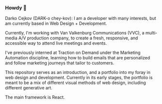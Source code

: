 ### Howdy 🤠

Darko Cejkov (DARK-o chey-kov): I am a developer with many interests, but am currently based in Web Design + Development. 

Currently, I'm working with Van Valkenburg Communications (VVC), a multi-media A/V production company, to create a fresh, responsive, and accessible way to attend live meetings and events.

I've previously interned at Traction on Demand under the Marketing Automation discipline, learning how to build emails that are personalized and follow marketing journeys that tailor to customers.

This repository serves as an introduction, and a portfolio into my foray in web design and development. Currently in its early stages, the portfolio is meant to be a mix of different visual methods of web design, including different generative art.

The main framework is React. 

<!--
**darkocejkov/darkocejkov** is a ✨ _special_ ✨ repository because its `README.md` (this file) appears on your GitHub profile.

Here are some ideas to get you started:

- 🔭 I’m currently working on ...
- 🌱 I’m currently learning ...
- 👯 I’m looking to collaborate on ...
- 🤔 I’m looking for help with ...
- 💬 Ask me about ...
- 📫 How to reach me: ...
- 😄 Pronouns: ...
- ⚡ Fun fact: ...
-->
